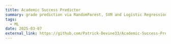 ```yaml
---
title: Academic Success Predictor
summary: grade prediction via RandomForest, SVM and Logistic Regression
tags:
  - ML
date: 2025-03-07
external_link: https://github.com/Patrick-Devine33/Academic-Success-Predictor
---
```

